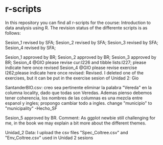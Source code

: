 # r-scripts

In this repository you can find all r-scripts for the course: Introduction to data analysis using R. The revision status of the differente scripts is as follows:

Sesion_1 revised by SFA;
Sesion_2 revised by SFA;
Sesion_3 revised by SFA;
Sesion_4 revised by SFA;


Sesion_1 approved by BR;
Sesion_2 approved by BR;
Sesion_3 approved by BR;
Sesion_4 @GIO please revise cur:l226 and tibble lists:l227; please indicate here once revised
Sesion_4 @GIO please revise exercise l262;please indicate here once revised: Revised. I deleted one of the exercises, but it can be put in the exercise sesion of Unidad 2: Gio

SantanderBIO.csv: creo sea pertinente eliminar la palabra "Vereda" en la columna locality, dado que todas son Veredas. Ademas pienso debemos tener coherencia, los nombres de las columnas es una mezcla entre espanol y ingles; propongo cambiar todo a ingles. change "municipio" to "municipality" -Hecho_SF

Sesion_5 approved by BR. Comment: As ggplot newbie still challenging for me, in the book we may explain a bit more about the different themes.

Unidad_2 Data: I upload the csv files "Spec_Coltree.csv" and "Env_Coltree.csv" used in Unidad 2 sesions